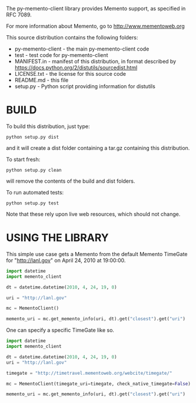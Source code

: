 The py-memento-client library provides Memento support, as specified in RFC 7089.

For more information about Memento, go to http://www.mementoweb.org

This source distribution contains the following folders:

* py-memento-client - the main py-memento-client code
* test - test code for py-memento-client
* MANIFEST.in - manifest of this distribution, in format described by https://docs.python.org/2/distutils/sourcedist.html
* LICENSE.txt - the license for this source code
* README.md - this file
* setup.py - Python script providing information for distutils

# BUILD

To build this distribution, just type:
```
python setup.py dist
```
and it will create a dist folder containing a tar.gz containing this distribution.

To start fresh: 
```
python setup.py clean
```
will remove the contents of the build and dist folders.

To run automated tests: 
```
python setup.py test
```
Note that these rely upon live web resources, which should not change.

# USING THE LIBRARY

This simple use case gets a Memento from the default Memento TimeGate for "http://lanl.gov" on April 24, 2010 at 19:00:00.

```python
import datetime
import memento_client

dt = datetime.datetime(2010, 4, 24, 19, 0)

uri = "http://lanl.gov"

mc = MementoClient()

memento_uri = mc.get_memento_info(uri, dt).get("closest").get("uri")
```

One can specify a specific TimeGate like so.

```python
import datetime
import memento_client

dt = datetime.datetime(2010, 4, 24, 19, 0)
uri = "http://lanl.gov"

timegate = "http://timetravel.mementoweb.org/webcite/timegate/"

mc = MementoClient(timegate_uri=timegate, check_native_timegate=False)

memento_uri = mc.get_memento_info(uri, dt).get("closest").get("uri")
```
